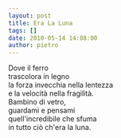 ```yaml
---
layout: post
title: Era La Luna
tags: []
date: 2010-05-14 14:08:00
author: pietro
---
```

Dove il ferro<br/>trascolora in legno<br/>la forza invecchia nella lentezza<br/>e la velocità nella fragilità.<br/>Bambino di vetro,<br/>guardami e pensami<br/>quell'incredibile che sfuma<br/>in tutto ciò ch'era la luna.
